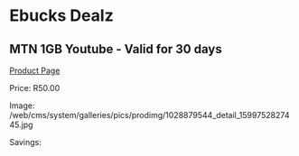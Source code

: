 
# Ebucks Dealz
## MTN 1GB Youtube - Valid for 30 days
[Product Page](https://www.ebucks.com/web/shop/productSelected.do?prodId=1028879544&catId=300)

Price: R50.00

Image: /web/cms/system/galleries/pics/prodimg/1028879544_detail_1599752827445.jpg

Savings: 


	